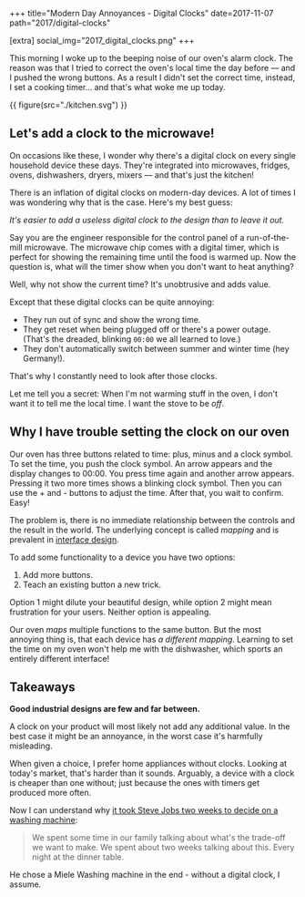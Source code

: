 +++
title="Modern Day Annoyances - Digital Clocks"
date=2017-11-07
path="2017/digital-clocks"

[extra]
social_img="2017_digital_clocks.png"
+++


This morning I woke up to the beeping noise of our oven's alarm clock.
The reason was that I tried to correct the oven's local time the day before &mdash; and I pushed the wrong buttons.
As a result I didn't set the correct time, instead, I set a cooking timer... and that's what woke me up today.

<!-- more -->

{{ figure(src="./kitchen.svg") }} 

## Let's add a clock to the microwave!

On occasions like these, I wonder why there's a digital clock on every single household device these days.
They're integrated into microwaves, fridges, ovens, dishwashers, dryers, mixers &mdash; and that's just the kitchen!

There is an inflation of digital clocks on modern-day devices.
A lot of times I was wondering why that is the case. Here's my best guess:

*It's easier to add a useless digital clock to the design than to leave it out.*

Say you are the engineer responsible for the control panel of a run-of-the-mill microwave.
The microwave chip comes with a digital timer, which is perfect for showing the remaining time until the food is warmed up.
Now the question is, what will the timer show when you don't want to heat anything?

Well, why not show the current time?
It's unobtrusive and adds value.

Except that these digital clocks can be quite annoying:

- They run out of sync and show the wrong time.
- They get reset when being plugged off or there's a power outage. (That's the dreaded, blinking `00:00` we all learned to love.)
- They don't automatically switch between summer and winter time (hey Germany!).

That's why I constantly need to look after those clocks.

Let me tell you a secret:
When I'm not warming stuff in the oven, I don't want it to tell me the local time. I want the stove to be *off*.

## Why I have trouble setting the clock on our oven

Our oven has three buttons related to time: plus, minus and a clock symbol.
To set the time, you push the clock symbol. An arrow appears and the display changes to 00:00. You press time again and another arrow appears.
Pressing it two more times shows a blinking clock symbol. Then you can use the + and - buttons to adjust the time. After that, you wait to confirm.
Easy!

The problem is, there is no immediate relationship between the controls and the result in the world.
The underlying concept is called *mapping* and is prevalent in [interface design](https://en.wikipedia.org/wiki/Natural_mapping_(interface_design)).

To add some functionality to a device you have two options:

1. Add more buttons.
2. Teach an existing button a new trick.

Option 1 might dilute your beautiful design, while option 2 might mean frustration for your users.
Neither option is appealing.

Our oven *maps* multiple functions to the same button.
But the most annoying thing is, that each device has *a different mapping*.
Learning to set the time on my oven won't help me with the dishwasher, which sports an entirely different interface!

## Takeaways

**Good industrial designs are few and far between.**

A clock on your product will most likely not add any additional value.
In the best case it might be an annoyance, in the worst case it's harmfully misleading.

When given a choice, I prefer home appliances without clocks.
Looking at today's market, that's harder than it sounds.
Arguably, a device with a clock is cheaper than one without; just because the ones with timers get produced more often.

Now I can understand why [it took Steve Jobs two weeks to decide on a washing machine](http://amzn.to/2AqQFZz):

> We spent some time in our family talking about what's the trade-off we want to make.
> We spent about two weeks talking about this. Every night at the dinner table.

He chose a Miele Washing machine in the end - without a digital clock, I assume.